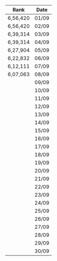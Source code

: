 |Rank| Date |
|---------|--|
| 6,56,420  |01/09|
| 6,56,420  |02/09|
| 6,39,314  |03/09|
| 6,39,314  |04/09|
| 6,27,904  |05/09|
| 6,22,832   |06/09|
| 6,12,111  |07/09|
|  6,07,063  |08/09|
|    |09/09|
|    |10/09|
|    |11/09|
|    |12/09|
|    |13/09|
|    |14/09|
|    |15/09|
|    |16/09|
|    |17/09|
|    |18/09|
|    |19/09|
|    |20/09|
|    |21/09|
|    |22/09|
|    |23/09|
|    |24/09|
|    |25/09|
|    |26/09|
|    |27/09|
|    |28/09|
|    |29/09|
|    |30/09|





